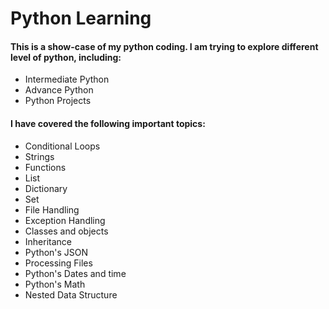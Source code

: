 # Python Learning

<h4>This is a show-case of my python coding. I am trying to explore different level of python, including: </h4>

<ul>
<li>Intermediate Python</li>
<li>Advance Python</li>
<li>Python Projects</li> 

</ul>


<h4> I have covered the following important topics: </h4>

<ul>
<li>Conditional Loops</li>
<li>Strings</li>
<li>Functions</li>
<li>List</li>  
<li>Dictionary</li>  
<li>Set</li>  
<li>File Handling</li>
<li>Exception Handling</li>
<li>Classes and objects</li>
<li>Inheritance</li>   
<li>Python's JSON</li> 
<li>Processing Files</li> 
<li>Python's Dates and time</li> 
<li>Python's Math</li> 
<li>Nested Data Structure</li>   

</ul>

